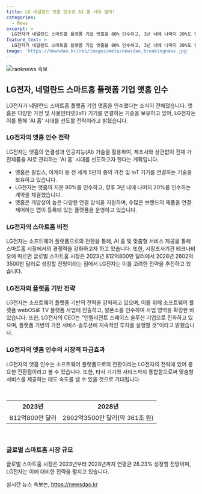 ```yaml
---
title: LG 네덜란드 앳홈 인수로 AI 홈 시대 열어!
categories:
  - News
excerpt: >
  LG전자가 네덜란드 스마트홈 플랫폼 기업 앳홈을 80% 인수하고, 3년 내에 나머지 20%도 인수할 예정이다. 앳홈은 5만여 가전 및 IoT 기기를 연결하는 기술을 보유하고 있으며, LG전자는 이를 통해 AI 가전과 생성형 AI를 통합하여 AI 홈 시대를 선도하겠다는 전략이다. 이를 통해 LG전자는 소프트웨어 기반 플랫폼 기업으로의 전환을 모색하고 있으며, 글로벌 스마트홈 시장의 성장을 대비하고 있다.
feature_text: >
  LG전자가 네덜란드 스마트홈 플랫폼 기업 앳홈을 80% 인수하고, 3년 내에 나머지 20%도 인수할 예정이다. 앳홈은 5만여 가전 및 IoT 기기를 연결하는 기술을 보유하고 있으며, LG전자는 이를 통해 AI 가전과 생성형 AI를 통합하여 AI 홈 시대를 선도하겠다는 전략이다. 이를 통해 LG전자는 소프트웨어 기반 플랫폼 기업으로의 전환을 모색하고 있으며, 글로벌 스마트홈 시장의 성장을 대비하고 있다.
image: 'https://newsdao.kr/res/images/meta/newsdao_breakingnews.jpg'
---
```


<p><img src="https://newsdao.kr/res/images/meta/newsdao_breakingnews.jpg" alt="ranknews 속보" /></p>

<h2 data-ke-size="size26">LG전자, 네덜란드 스마트홈 플랫폼 기업 앳홈 인수</h2>

<p data-ke-size="size16">LG전자가 네덜란드 스마트홈 플랫폼 기업 앳홈을 인수했다는 소식이 전해졌습니다. 앳홈은 다양한 가전 및 사물인터넷(IoT) 기기를 연결하는 기술을 보유하고 있어, LG전자는 이를 통해 'AI 홈' 시대를 선도할 전략이라고 밝혔습니다.</p>

<h3 data-ke-size="size24">LG전자의 앳홈 인수 전략</h3>

<p data-ke-size="size16">LG전자는 앳홈의 연결성과 인공지능(AI) 기술을 활용하여, 제조사와 상관없이 전체 가전제품을 AI로 관리하는 'AI 홈' 시대를 선도하고자 한다는 계획입니다.</p>

<ul>
  <li>앳홈은 필립스, 이케아 등 전 세계 5만여 종의 가전 및 IoT 기기를 연결하는 기술을 보유하고 있습니다.</li>
  <li>LG전자는 앳홈의 지분 80%를 인수하고, 향후 3년 내에 나머지 20%를 인수하는 계약을 체결했습니다.</li>
  <li>앳홈은 개방성이 높은 다양한 연결 방식을 지원하며, 수많은 브랜드의 제품을 연결·제어하는 앱이 등록돼 있는 플랫폼을 운영하고 있습니다.</li>
</ul>

<h3 data-ke-size="size24">LG전자의 스마트홈 비전</h3>

<p data-ke-size="size16">LG전자는 소프트웨어 플랫폼으로의 전환을 통해, AI 홈 및 맞춤형 서비스 제공을 통해 스마트홈 시장에서의 경쟁력을 강화하고자 하고 있습니다. 또한, 시장조사기관 테크나비오에 따르면 글로벌 스마트홈 시장은 2023년 812억800만 달러에서 2028년 2602억3500만 달러로 성장할 전망이라는 점에서 LG전자는 이를 고려한 전략을 추진하고 있습니다.</p>

<h3 data-ke-size="size24">LG전자의 플랫폼 기반 전략</h3>

<p data-ke-size="size16">LG전자는 소프트웨어 플랫폼 기반의 전략을 강화하고 있으며, 이를 위해 소프트웨어 플랫폼 webOS로 TV 플랫폼 사업에 진출하고, 알폰소를 인수하여 사업 영역을 확장한 바 있습니다. 또한, LG전자의 CEO는 "인텔리전트 스페이스 솔루션 기업으로 진화하고 있으며, 플랫폼 기반의 가전 서비스·솔루션에 지속적인 투자를 실행할 것"이라고 밝혔습니다.</p>

<h3 data-ke-size="size24">LG전자의 앳홈 인수의 시장적 파급효과</h3>

<p data-ke-size="size16">LG전자의 앳홈 인수는 소프트웨어 플랫폼으로의 전환이라는 LG전자의 전략에 있어 중요한 전환점이라고 볼 수 있습니다. 또한, 타사 기기와 서비스까지 통합함으로써 맞춤형 서비스를 제공하는 데도 속도를 낼 수 있을 것으로 기대됩니다.</p>

<p data-ke-size="size16">&nbsp;</p>

<table>
  <tbody>
    <tr>
      <td style="text-align: center; height: 17px;"><b>2023년</b></td>
      <td style="text-align: center; height: 17px;"><b>2028년</b></td>
    </tr>
    <tr>
      <td style="text-align: center; height: 17px;">812억800만 달러</td>
      <td style="text-align: center; height: 17px;">2602억3500만 달러(약 361조 원)</td>
    </tr>
  </tbody>
</table>

<p data-ke-size="size16">&nbsp;</p>

<h3 data-ke-size="size24">글로벌 스마트홈 시장 규모</h3>

<p data-ke-size="size16">글로벌 스마트홈 시장은 2023년부터 2028년까지 연평균 26.23% 성장할 전망이며, LG전자는 이에 대비한 전략을 펼치고 있습니다.</p>
실시간 뉴스 속보는, <a href="https://newsdao.kr" rel="dofollow">https://newsdao.kr</a>


